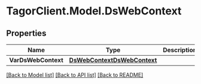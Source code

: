 # TagorClient.Model.DsWebContext

## Properties

Name | Type | Description | Notes
------------ | ------------- | ------------- | -------------
**VarDsWebContext** | [**DsWebContextDsWebContext**](DsWebContextDsWebContext.md) |  | [optional] 

[[Back to Model list]](../README.md#documentation-for-models) [[Back to API list]](../README.md#documentation-for-api-endpoints) [[Back to README]](../README.md)

